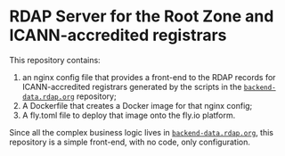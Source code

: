 # RDAP Server for the Root Zone and ICANN-accredited registrars

This repository contains:

1. an nginx config file that provides a front-end to the RDAP records for
   ICANN-accredited registrars generated by the scripts in
   the [`backend-data.rdap.org`](https://github.com/rdap-org/backend-data.rdap.org)
   repository;
2. A Dockerfile that creates a Docker image for that nginx config;
3. A fly.toml file to deploy that image onto the fly.io platform.

Since all the complex business logic lives in
[`backend-data.rdap.org`](https://github.com/rdap-org/backend-data.rdap.org),
this repository is a simple front-end, with no code, only configuration.
